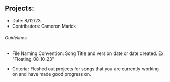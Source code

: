 ## Projects:

- Date: 8/12/23
- Contributors: Cameron Marick

###### Guidelines

- File Naming Convention: Song Title and version date or date created. 
    Ex: "Floating_08_10_23"

- Criteria: 
    Fleshed out projects for songs that you are currently working on and have made good progress on.